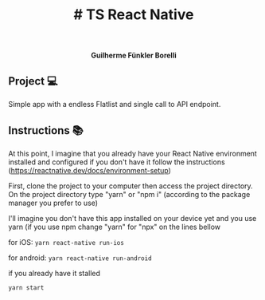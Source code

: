 
<h1 align="center">
	# TS React Native
</h1>

<br>

<h4 align="center">
  Guilherme Fünkler Borelli
</h4>

## Project 💻  

 Simple app with a endless Flatlist and single call to API endpoint.

## Instructions 📚  

At this point, I imagine that you already have your React Native environment installed and configured if you don't have it follow the instructions (https://reactnative.dev/docs/environment-setup)

First, clone the project to your computer then access the project directory. On the project directory type "yarn" or "npm i" (according to the package manager you prefer to use)

I'll imagine you don't have this app installed on your device yet and you use yarn (if you use npm change "yarn" for "npx" on the lines bellow

for iOS: `yarn react-native run-ios`

for android: `yarn react-native run-android`

if you already have it stalled 

`yarn start`
